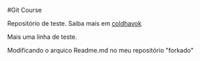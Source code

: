 ﻿#Git Course

Repositório de teste. Saiba mais em [coldhavok](https://github.com/coldhavok)

Mais uma linha de teste.

Modificando o arquico Readme.md no meu repositório "forkado"